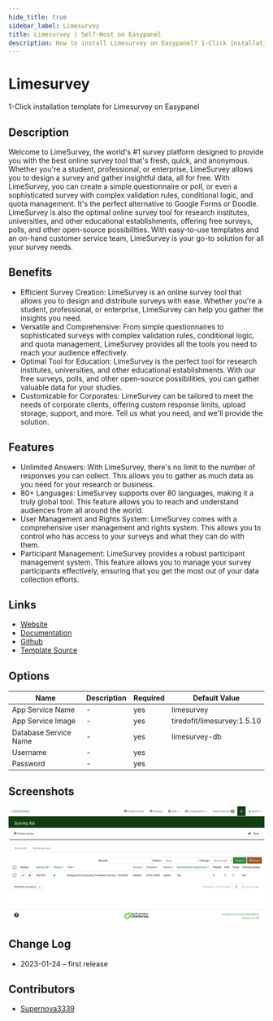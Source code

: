 ```yaml
---
hide_title: true
sidebar_label: Limesurvey
title: Limesurvey | Self-Host on Easypanel
description: How to install Limesurvey on Easypanel? 1-Click installation template for Limesurvey on Easypanel
---
```


<!-- generated -->

# Limesurvey

1-Click installation template for Limesurvey on Easypanel

## Description

Welcome to LimeSurvey, the world&#39;s #1 survey platform designed to provide you with the best online survey tool that&#39;s fresh, quick, and anonymous. Whether you&#39;re a student, professional, or enterprise, LimeSurvey allows you to design a survey and gather insightful data, all for free. With LimeSurvey, you can create a simple questionnaire or poll, or even a sophisticated survey with complex validation rules, conditional logic, and quota management. It&#39;s the perfect alternative to Google Forms or Doodle. LimeSurvey is also the optimal online survey tool for research institutes, universities, and other educational establishments, offering free surveys, polls, and other open-source possibilities. With easy-to-use templates and an on-hand customer service team, LimeSurvey is your go-to solution for all your survey needs.

## Benefits

- Efficient Survey Creation: LimeSurvey is an online survey tool that allows you to design and distribute surveys with ease. Whether you're a student, professional, or enterprise, LimeSurvey can help you gather the insights you need.
- Versatile and Comprehensive: From simple questionnaires to sophisticated surveys with complex validation rules, conditional logic, and quota management, LimeSurvey provides all the tools you need to reach your audience effectively.
- Optimal Tool for Education: LimeSurvey is the perfect tool for research institutes, universities, and other educational establishments. With our free surveys, polls, and other open-source possibilities, you can gather valuable data for your studies.
- Customizable for Corporates: LimeSurvey can be tailored to meet the needs of corporate clients, offering custom response limits, upload storage, support, and more. Tell us what you need, and we'll provide the solution.

## Features

- Unlimited Answers: With LimeSurvey, there's no limit to the number of responses you can collect. This allows you to gather as much data as you need for your research or business.
- 80+ Languages: LimeSurvey supports over 80 languages, making it a truly global tool. This feature allows you to reach and understand audiences from all around the world.
- User Management and Rights System: LimeSurvey comes with a comprehensive user management and rights system. This allows you to control who has access to your surveys and what they can do with them.
- Participant Management: LimeSurvey provides a robust participant management system. This feature allows you to manage your survey participants effectively, ensuring that you get the most out of your data collection efforts.

## Links

- [Website](https://limesurvey.org/)
- [Documentation](https://manual.limesurvey.org)
- [Github](https://github.com/LimeSurvey/LimeSurvey)
- [Template Source](https://github.com/easypanel-io/templates/tree/main/templates/limesurvey)

## Options

Name | Description | Required | Default Value
-|-|-|-
App Service Name | - | yes | limesurvey
App Service Image | - | yes | tiredofit/limesurvey:1.5.10
Database Service Name | - | yes | limesurvey-db
Username | - | yes | 
Password | - | yes | 

## Screenshots

![Limesurvey Screenshot](./assets/screenshot.png)

## Change Log

- 2023-01-24 – first release

## Contributors

- [Supernova3339](https://github.com/supernova3339)
